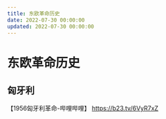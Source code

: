 ```yaml
---
title: 东欧革命历史
date: 2022-07-30 00:00:00
updated: 2022-07-30 00:00:00
---
```


# 东欧革命历史

## 匈牙利

【1956匈牙利革命-哔哩哔哩】 https://b23.tv/6VyR7xZ
